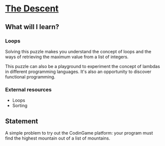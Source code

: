 # [The Descent](https://www.codingame.com/training/easy/the-descent)

## What will I learn?

### Loops

Solving this puzzle makes you understand the concept of loops and the ways of retrieving the maximum value from a list of integers.

This puzzle can also be a playground to experiment the concept of lambdas in different programming languages. It's also an opportunity to discover functional programming.

### External resources

* Loops
* Sorting

## Statement

A simple problem to try out the CodinGame platform: your program must find the highest mountain out of a list of mountains.
